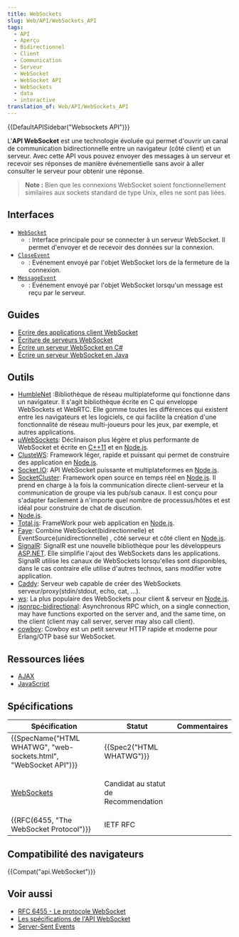 ```yaml
---
title: WebSockets
slug: Web/API/WebSockets_API
tags:
  - API
  - Aperçu
  - Bidirectionnel
  - Client
  - Communication
  - Serveur
  - WebSocket
  - WebSocket API
  - WebSockets
  - data
  - interactive
translation_of: Web/API/WebSockets_API
---
```

{{DefaultAPISidebar("Websockets API")}}

L'**API WebSocket** est une technologie évoluée qui permet d'ouvrir un canal de communication bidirectionnelle entre un navigateur (côté client) et un serveur. Avec cette API vous pouvez envoyer des messages à un serveur et recevoir ses réponses de manière événementielle sans avoir à aller consulter le serveur pour obtenir une réponse.

> **Note :** Bien que les connexions WebSocket soient fonctionnellement similaires aux sockets standard de type Unix, elles ne sont pas liées.

## Interfaces

- [`WebSocket`](/fr/docs/WebSockets/Writing_WebSocket_client_applications)
  - : Interface principale pour se connecter à un serveur WebSocket. Il permet d'envoyer et de recevoir des données sur la connexion.
- [`CloseEvent`](/fr/docs/Web/API/CloseEvent)
  - : Evénement envoyé par l'objet WebSocket lors de la fermeture de la connexion.
- [`MessageEvent`](/fr/docs/Web/API/MessageEvent)
  - : Evénement envoyé par l'objet WebSocket lorsqu'un message est reçu par le serveur.

## Guides

- [Ecrire des applications client WebSocket](/fr/docs/Web/API/WebSockets_API/Writing_WebSocket_client_applications)
- [Écriture de serveurs WebSocket](/fr/docs/Web/API/WebSockets_API/Writing_WebSocket_servers)
- [Écrire un serveur WebSocket en C#](/fr/docs/Web/API/WebSockets_API/Writing_WebSocket_server)
- [Écrire un serveur WebSocket en Java](/fr/docs/Web/API/WebSockets_API/Writing_a_WebSocket_server_in_Java)

## Outils

- [HumbleNet](https://humblenet.github.io/) :Bibliothèque de réseau multiplateforme qui fonctionne dans un navigateur. Il s'agit bibliothèque écrite en C qui enveloppe WebSockets et WebRTC. Elle gomme toutes les différences qui existent entre les navigateurs et les logiciels, ce qui facilite la création d'une fonctionnalité de réseau multi-joueurs pour les jeux, par exemple,  et autres applications.
- [µWebSockets](https://github.com/uWebSockets/uWebSockets): Déclinaison plus légère et plus performante de WebSocket et écrite en [C++11](https://isocpp.org/) et en [Node.js](https://nodejs.org/fr/).
- [ClusteWS](https://github.com/ClusterWS/ClusterWS): Framework léger, rapide et puissant qui permet de construire des application en [Node.js](https://nodejs.org/fr/).
- [Socket.IO](http://socket.io): API WebSocket puissante et multiplateformes en [Node.js](http://nodejs.org).
- [SocketCluster](https://socketcluster.io/#!/): Framework open source en temps réel en [Node.js](http://nodejs.org). Il prend en charge à la fois la communication directe client-serveur et la communication de groupe via les pub/sub canaux. Il est conçu pour s'adapter facilement à n'importe quel nombre de processus/hôtes et est idéal pour construire de chat de discution.
- [Node.js](http://nodejs.org).
- [Total.js](https://www.totaljs.com/): FrameWork pour web application en [Node.js](http://nodejs.org).
- [Faye](https://www.npmjs.com/package/faye-websocket): Combine WebSocket(bidirectionnelle) et EventSource(unidirectionnelle) , côté serveur et côté client en [Node.js](http://nodejs.org).
- [SignalR](http://signalr.net/): SignalR est une nouvelle bibliothèque pour les développeurs [ASP.NET](https://dotnet.microsoft.com/apps/aspnet). Elle simplifie l'ajout des WebSockets dans les applications. SignalR utilise les canaux de WebSockets lorsqu'elles sont disponibles,  dans le cas contraire elle utilise d'autres technos, sans modifier votre application.
- [Caddy](https://caddyserver.com/docs/websocket): Serveur web capable de créer des WebSockets serveur/proxy(stdin/stdout, echo, cat, ...).
- [ws](https://github.com/websockets/ws): La plus populaire des WebSockets pour client & serveur en [Node.js](http://nodejs.org).
- [jsonrpc-bidirectional](https://github.com/bigstepinc/jsonrpc-bidirectional): Asynchronous RPC which, on a single connection, may have functions exported on the server and, and the same time, on the client (client may call server, server may also call client).
- [cowboy](https://github.com/ninenines/cowboy): Cowboy est un petit serveur HTTP rapide et moderne pour Erlang/OTP basé sur WebSocket.

## Ressources liées

- [AJAX](/fr/docs/AJAX)
- [JavaScript](/fr/docs/Web/JavaScript)

## Spécifications

<table class="standard-table">
  <thead>
    <tr>
      <th scope="col">Spécification</th>
      <th scope="col">Statut</th>
      <th scope="col">Commentaires</th>
    </tr>
  </thead>
  <tbody>
    <tr>
      <td>
        {{SpecName("HTML WHATWG", "web-sockets.html", "WebSocket API")}}
      </td>
      <td>{{Spec2("HTML WHATWG")}}</td>
      <td></td>
    </tr>
    <tr>
      <td><a href="https://www.w3.org/TR/websockets/">WebSockets</a></td>
      <td><p>Candidat au statut de Recommendation</p></td>
      <td></td>
    </tr>
    <tr>
      <td>{{RFC(6455, "The WebSocket Protocol")}}</td>
      <td>IETF RFC</td>
      <td></td>
    </tr>
  </tbody>
</table>

## Compatibilité des navigateurs

{{Compat("api.WebSocket")}}

## Voir aussi

- [RFC 6455 - Le protocole WebSocket](http://tools.ietf.org/html/rfc6455)
- [Les spécifications de l'API WebSocket](http://www.w3.org/TR/websockets/)
- [Server-Sent Events](/fr/docs/Web/API/Server-sent_events)
